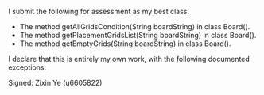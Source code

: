 I submit the following for assessment as my best class.

* The method getAllGridsCondition(String boardString) in class Board().
* The method getPlacementGridsList(String boardString) in class Board().
* The method getEmptyGrids(String boardString) in class Board().

I declare that this is entirely my own work, with the following documented exceptions:



Signed: Zixin Ye (u6605822)
